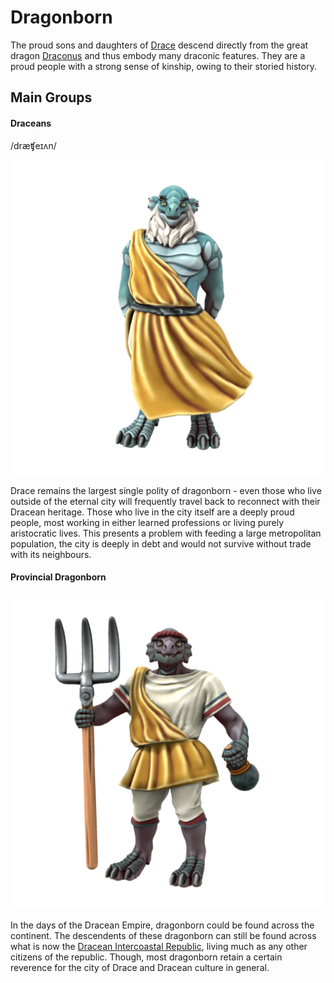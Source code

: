 # Dragonborn

The proud sons and daughters of [Drace](/places/drace) descend directly from the great dragon [Draconus](/lore/cosmology/deigen/dragons/draconus) and thus embody many draconic features. They are a proud people with a strong sense of kinship, owing to their storied history.

## Main Groups

#### Draceans
/dræʧeɪʌn/

![](dragonborn-dracean.png)

Drace remains the largest single polity of dragonborn - even those who live outside of the eternal city will frequently travel back to reconnect with their Dracean heritage. Those who live in the city itself are a deeply proud people, most working in either learned professions or living purely aristocratic lives. This presents a problem with feeding a large metropolitan population, the city is deeply in debt and would not survive without trade with its neighbours.

#### Provincial Dragonborn

![](dragonborn-provincial.png)

In the days of the Dracean Empire, dragonborn could be found across the continent. The descendents of these dragonborn can still be found across what is now the [Dracean Intercoastal Republic](/places/dracean_intercoastal_republic/), living much as any other citizens of the republic. Though, most dragonborn retain a certain reverence for the city of Drace and Dracean culture in general.
